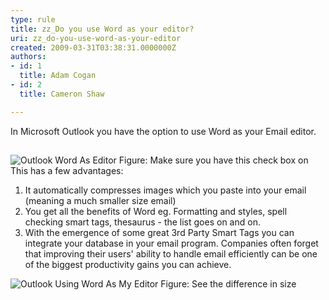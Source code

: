 ```yaml
---
type: rule
title: zz_Do you use Word as your editor?
uri: zz_do-you-use-word-as-your-editor
created: 2009-03-31T03:38:31.0000000Z
authors:
- id: 1
  title: Adam Cogan
- id: 2
  title: Cameron Shaw

---
```


 In Microsoft Outlook you have the option to use Word as your Email editor.<br> 
## 
![Outlook Word As Editor](/Communication/RulesToBetterEmail/PublishingImages/OutlookWordAsEditor.gif) Figure: Make sure you have this check box on
This has a few advantages:

1. It automatically compresses images which you paste into your email (meaning a much smaller size email)
2. You get all the benefits of Word eg. Formatting and styles, spell checking smart tags, thesaurus - the list goes on and on.
3. With the emergence of some great 3rd Party Smart Tags you can integrate your database in your email program. Companies often forget that improving their users' ability to handle email efficiently can be one of the biggest productivity gains you can achieve.

![Outlook Using Word As My Editor](/Communication/RulesToBetterEmail/PublishingImages/OutlookUsingWordAsMyEditor.gif) Figure: See the difference in size
